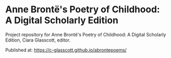 # Anne Brontë's Poetry of Childhood: A Digital Scholarly Edition 

Project repository for Anne Brontë's Poetry of Childhood: A Digital Scholarly Edition, Ciara Glasscott, editor.

Published at: https://c-glasscott.github.io/abrontepoems/
